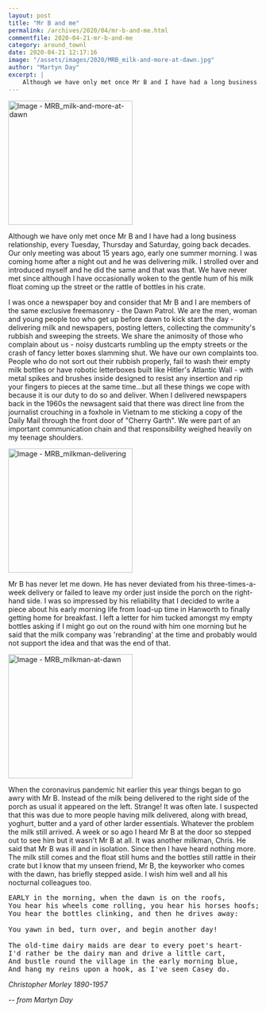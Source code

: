 ```yaml
---
layout: post
title: "Mr B and me"
permalink: /archives/2020/04/mr-b-and-me.html
commentfile: 2020-04-21-mr-b-and-me
category: around_townl
date: 2020-04-21 12:17:16
image: "/assets/images/2020/MRB_milk-and-more-at-dawn.jpg"
author: "Martyn Day"
excerpt: |
    Although we have only met once Mr B and I have had a long business relationship, every Tuesday, Thursday and Saturday, going back decades.  Our only meeting was about 15 years ago, early one summer morning. I was coming home after a night out and he was delivering milk. I strolled over and introduced myself and he did the same and that was that.
---
```

<a href="/assets/images/2020/MRB_milk-and-more-at-dawn.jpg" title="Click for a larger image"><img src="/assets/images/2020/MRB_milk-and-more-at-dawn-thumb.jpg" width="250" alt="Image - MRB_milk-and-more-at-dawn"  class="photo right"/></a>


Although we have only met once Mr B and I have had a long business relationship, every Tuesday, Thursday and Saturday, going back decades.  Our only meeting was about 15 years ago, early one summer morning. I was coming home after a night out and he was delivering milk. I strolled over and introduced myself and he did the same and that was that. We have never met since although I have occasionally woken to the gentle hum of his milk float coming up the street or the rattle of bottles in his crate.

I was once a newspaper boy and consider that Mr B and I are members of the same exclusive freemasonry - the Dawn Patrol. We are the men, woman and young people too who get up before dawn to kick start the day - delivering milk and newspapers, posting letters, collecting the community's rubbish and sweeping the streets. We share the animosity of those who complain about us - noisy dustcarts rumbling up the empty streets or the crash of fancy letter boxes slamming shut. We have our own complaints too. People who do not sort out their rubbish properly, fail to wash their empty milk bottles or have robotic letterboxes built like Hitler's Atlantic Wall - with metal spikes and brushes inside designed to resist any insertion and rip your fingers to pieces at the same time...but all these things we cope with because it is our duty to do so and deliver. When I delivered newspapers back in the 1960s the newsagent said that there was direct line from the journalist crouching in a foxhole in Vietnam to me sticking a copy of the Daily Mail through the front door of "Cherry Garth". We were part of an important communication chain and that responsibility weighed heavily on my teenage shoulders.

<a href="/assets/images/2020/MRB_milkman-delivering.jpg" title="Click for a larger image"><img src="/assets/images/2020/MRB_milkman-delivering-thumb.jpg" width="250" alt="Image - MRB_milkman-delivering"  class="photo right"/></a>

Mr B has never let me down. He has never deviated from his three-times-a-week delivery or failed to leave my order just inside the porch on the right-hand side. I was so impressed by his reliability that I decided to write a piece about his early morning life from load-up time in Hanworth to finally getting home for breakfast. I left a letter for him tucked amongst my empty bottles asking if I might go out on the round with him one morning but he said that the milk company was 'rebranding' at the time and probably would not support the idea and that was the end of that.

<a href="/assets/images/2020/MRB_milkman-at-dawn.jpg" title="Click for a larger image"><img src="/assets/images/2020/MRB_milkman-at-dawn-thumb.jpg" width="250" alt="Image - MRB_milkman-at-dawn"  class="photo right"/></a>

When the coronavirus pandemic hit earlier this year things began to go awry with Mr B.  Instead of the milk being delivered to the right side of the porch as usual it appeared on the left. Strange! It was often late. I suspected that this was due to more people having milk delivered, along with bread, yoghurt¸ butter and a yard of other larder essentials. Whatever the problem the milk still arrived. A week or so ago I heard Mr B at the door so stepped out to see him but it wasn't Mr B at all. It was another milkman, Chris. He said that Mr B was ill and in isolation. Since then I have heard nothing more. The milk still comes and the float still hums and the bottles still rattle in their crate but I know that my unseen friend, Mr B, the keyworker who comes with the dawn, has briefly stepped aside. I wish him well and all his nocturnal colleagues too.

<pre class="poem">
EARLY in the morning, when the dawn is on the roofs,
You hear his wheels come rolling, you hear his horses hoofs;
You hear the bottles clinking, and then he drives away:

You yawn in bed, turn over, and begin another day!

The old-time dairy maids are dear to every poet's heart-
I'd rather be the dairy man and drive a little cart,
And bustle round the village in the early morning blue,
And hang my reins upon a hook, as I've seen Casey do.
</pre>

<cite>Christopher Morley 1890-1957</cite>

<cite>-- from Martyn Day</cite>
